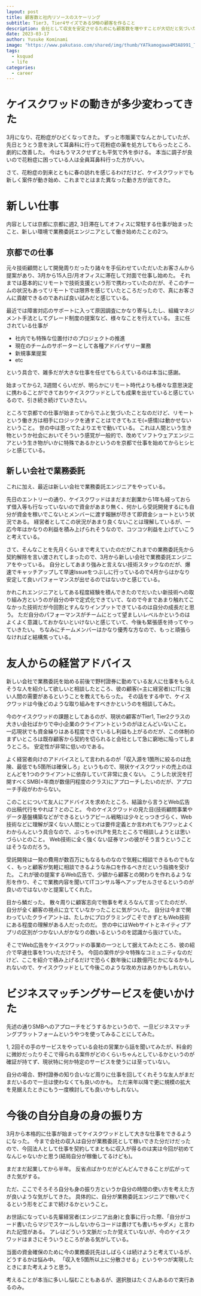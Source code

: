 ```yaml
---
layout: post
title: 顧客数と社内リソースのスケーリング
subtitle: Tier3, Tier4サイズであるSMBの顧客を作ること
description: 会社として収支を安定させるためにも顧客数を増やすことが大切だと気づいた最近
date: 2023-03-17
author: Yusuke Kominami
image: "https://www.pakutaso.com/shared/img/thumb/YATkamogawa4M3A8991_TP_V.jpg"
tags:
  - ksquad
  - life
categories:
  - career
---
```


# ケイスクワッドの動きが多少変わってきた

3月になり、花粉症がひどくなってきた。
ずっと市販薬でなんとかしていたが、先日とうとう意を決して耳鼻科に行って花粉症の薬を処方してもらったところ、劇的に改善した。
今はもうマスクせずとも平気で外を歩ける。
本当に調子が良いので花粉症に困っている人は全員耳鼻科行った方がいい。

さて、花粉症の到来とともに春の訪れを感じるわけだけど、ケイスクワッドでも新しく案件が動き始め、これまでとはまた異なった動き方が出てきた。

# 新しい仕事

内容としては京都に京都に週2, 3日滞在してオフィスに常駐する仕事が始まったこと、新しい環境で業務委託エンジニアとして働き始めたことの2つ。

## 京都での仕事

元々技術顧問として開発周りだったり諸々を手伝わせていただいたお客さんから提案があり、3月から15人日/月オフィスに滞在して対面で仕事し始めた。
それまでは基本的にリモートで技術支援という形で携わっていたのだが、そこのチームの状況もあってリモートでは限界を感じていたところだったので、真にお客さんに貢献できるのであれば良い試みだと感じている。

最近では障害対応のサポートに入って原因調査にかなり寄与したし、組織マネジメント手法としてグレード制度の提案など、様々なことを行えている。
主に任されている仕事が

- 社内でも特殊な位置付けのプロジェクトの推進
- 現在のチームのサポーターとして各種アドバイザリー業務
- 新規事業提案
- etc

という具合で、雑多だが大きな仕事を任せてもらえているのは本当に感謝。

始まってから2, 3週間くらいだが、明らかにリモート時代よりも様々な意思決定に携わることができておりケイスクワッドとしても成果を出せていると感じているので、引き続き続けていきたい。

ところで京都での仕事が始まってからでふと気づいたことなのだけど、リモートという働き方は相手にロジックを通すことはできてもエモ(=感情)は動かせないということ。
世の中は思ってたよりエモで動いている。
これは人間という生き物というか社会においてそういう感覚が一般的で、改めてソフトウェアエンジニアという生き物がいかに特殊であるかというのを京都で仕事を始めてからヒシヒシと感じている。

## 新しい会社で業務委託

これに加え、最近は新しい会社で業務委託エンジニアをやっている。

先日のエントリーの通り、ケイスクワッドはまだまだ創業から1年も経っておらず借入等も行なっていないので資金があまり無く、何かしら受託開発するにも自分が資金を稼いでこないとメンバーに渡す報酬が尽きて即資金ショートという状況である。
経営者としてこの状況があまり良くないことは理解しているが、一応今年はかなりの利益を積み上げられそうなので、コツコツ利益を上げていこうと考えている。

さて、そんなことを先月くらいまで考えていたのだがこれまでの業務委託先から契約解除を言い渡されてしまったので、3月から新しい会社で業務委託エンジニアをやっている。
自分としてあまり強みと言えない技術スタックなのだが、爆速でキャッチアップして早速Issueをつぶしに行っているので4月からはかなり安定して良いパフォーマンスが出せるのではないかと感じている。

かれこれエンジニアとしてある程度経験を積んできたのでだいたい新技術への取り組み方というのが自分の中で定式化できていて、なので今まであまり触れてこなかった技術だが今回割とすんなりインプットできているのは自分の成長だと思う。
ただ自分のパフォーマンスがチームにとって望ましいレベルかというのはよくよく意識しておかないといけないと感じていて、今後も緊張感を持ってやっていきたい。
ちなみにチームメンバーはかなり優秀な方なので、もっと頑張らなければと結構焦っている。

# 友人からの経営アドバイス

新しい会社で業務委託を始める前後で野村證券に勤めている友人に仕事をもらえそうな人を紹介して欲しいと相談したところ、彼の顧客(=主に経営者)にITに強い人間の需要があるということを教えてもらった。
その話をする中で、ケイスクワッドは今後どのような取り組みをすべきかというのを相談してみた。

今のケイスクワッドの課題としてあるのが、現状の顧客がTier1, Tier2クラスの大きい会社ばかりで中小企業のクライアントというのがほとんどいないこと。
一応現状でも資金繰りはある程度できているし利益も上がるのだが、この体制のまずいところは既存顧客から契約を切られると会社として急に窮地に陥ってしまうところ。
安定性が非常に低いのである。

よく経営者向けのアドバイスとして言われるのが「収入源を1箇所に絞るのは危険、最低でも5箇所は確保しろ」というもので、現状ケイスクワッドの売上のほとんどを1つのクライアントに依存していて非常に良くない。
こうした状況を打開すべくSMB(=年商が数億円程度のクラス)にアプローチしたいのだが、アプローチ手段がわからない。

このことについて友人にアドバイスを求めたところ、結論から言うとWeb広告の出稿代行をやれば？とのこと。
今のケイスクワッドの見た目(技術顧問事業やデータ基盤構築などができるというアピール戦略)は少々とっつきづらく、Web技術などに理解が深くない人間にとっては要件定義とか言われてもフワッとよくわからんという具合なので、ぶっちゃけLPを見たところで相談しようとは思いづらいとのこと。
Web技術に全く強くない証券マンの彼がそう言うということはそうなのだろう。

受託開発は一発の費用が数百万にもなるものなので気軽に相談できるものでもなく、もっと顧客が気軽に相談できるような糸口を作るべきだという指摘を受けた。
これが彼の提案するWeb広告で、少額から顧客との関わりを作れるような形を作り、そこで業務内容を聞いてITコンサル等へアップセルさせるというのが良いのではないかと提案してくれた。

目から鱗だった。
散々周りに顧客志向で物事を考えろなんて言ってたのだが、自分が全く顧客の視点に立てていなかったことに気がついた。
自分は今まで関わっていたクライアントは、たしかにプログラミングこそできずともWeb技術にある程度の理解がある人だったのだ。
世の中にはWebサイトとネイティブアプリの区別がつかない人がかなりの数いるというのを認識から抜けていた。

そこでWeb広告をケイスクワッドの事業の一つとして据えてみたところ、彼の紹介で早速仕事を1ついただけそう。
今回の案件が少々特殊なコミュニティなのだけど、ここを紹介で積み上げるだけで恐らく数年後には数億円とかになるかもしれないので、ケイスクワッドとして今後このような攻め方はありかもしれない。

# ビジネスマッチングサービスを使いかけた

先述の通りSMBへのアプローチをどうするかというので、一旦ビジネスマッチングプラットフォームというやつを使ってみることにしてみた。

1, 2回その手のサービスをやっている会社の営業から話を聞いてみたが、料金的に微妙だったりそこで得られる案件がどのくらいちゃんとしているかというのが確証が持てず、現状特に何か特定のサービスを使うには至っていない。

自分の場合、野村證券の知り合いなど周りに仕事を回してくれそうな友人がまだまだいるので一旦は使わなくても良いのかも。
ただ来年以降で更に規模の拡大を見据えたときにもう一度検討しても良いかもしれない。

# 今後の自分自身の身の振り方

3月から本格的に仕事が始まってケイスクワッドとして大きな仕事をできるようになった。
今まで会社の収入は自分が業務委託として稼いできた分だけだったので、今回法人として仕事を契約してまともに収入が得るのは実は今回が初めてなんじゃないかと思う(結局自分が稼働してるけども)。

まだまだ起業してから半年。
反省点ばかりだがどんどんできることが広がってきた気がする。

ただ、ここでそろそろ自分も身の振り方というか自分の時間の使い方を考えた方が良いような気がしてきた。
具体的に、自分が業務委託エンジニアで稼いでくるという形をどこまで続けるかということ。

お世話になっている先輩経営者(エンジニア出身)と食事に行った際、「自分がコード書いたらマジでスケールしないからコードは書けても書いちゃダメ」と言われた記憶がある。
アレはどういう文脈だったか覚えていないが、今のケイスクワッドはまさにそういうところがある気がしている。

当面の資金確保のために今の業務委託先はしばらくは続けようと考えているが、どうするかは悩み中。
「収入を5箇所以上に分散させる」というやつが実現したときにまた考えようと思う。

考えることが本当に多いし悩むこともあるが、選択肢はたくさんあるので実行あるのみ。
